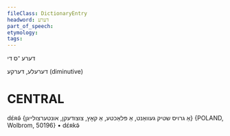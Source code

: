 ```yaml
---
fileClass: DictionaryEntry
headword: דערע
part_of_speech: 
etymology: 
tags: 
---
```

דערע
־ס
די

דערעלע, דערקע
(diminutive)

CENTRAL
========

dɛ́ʀə̃ {אַ גרויס שטיק געוואַנט, אַ פּלאַכטע, אַ קאָץ, צוצודעקן, אונטערצולייגן} {POLAND, Wolbrom, 50196}
	•	dɛ́ʀkə̃
